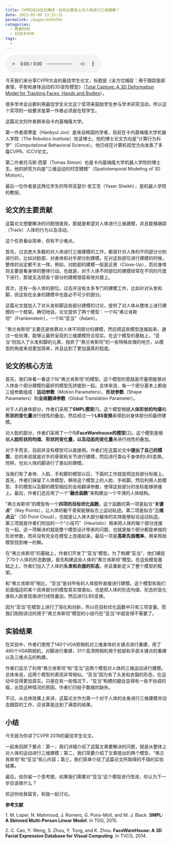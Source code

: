 ```yaml
---
title: CVPR2018论文精读：如何从整体上对人体进行三维建模？
date: 2022-03-09 13:31:15
permalink: /pages/ed3e59/
categories:
  - 极客时间
  - AI技术内参
tags:
  - 
---
```

<audio title="023.CVPR2018论文精读：如何从整体上对人体进行三维建模？" src="https://static001.geekbang.org/resource/audio/81/f4/8183ffd2d1c3e1c4a1c07bef6b80e0f4.mp3" controls="controls"></audio> 
<p>今天我们来分享CVPR大会的最佳学生论文，标题是《全方位捕捉：用于跟踪面部表情，手势和身体运动的3D变形模型》（<a href="http://www.cs.cmu.edu/~hanbyulj/totalbody/totalcapture.pdf">Total Capture: A 3D Deformation Model for Tracking Faces, Hands and Bodies</a>）。</p><p>很多学术会议都利用最佳学生论文这个奖项来鼓励学生参与学术研究活动，所以这个奖项的一般要求是第一作者必须是在校学生。</p><p>这篇论文的作者群来自卡内基梅隆大学。</p><p>第一作者周寒星（Hanbyul Joo）是来自韩国的学者，目前在卡内基梅隆大学机器人学院（The Robotics Institute）攻读博士。他的博士论文方向是“计算行为科学”（Computational Behavioral Science）。他已经在计算机视觉方向发表了多篇CVPR、ICCV论文。</p><p>第二作者托马斯·西蒙（Tomas Simon）也是卡内基梅隆大学机器人学院的博士生。他的研究方向是“三维运动的时空建模”（Spatiotemporal Modeling of 3D Motion）。</p><p>最后一位作者是这两位学生的导师亚瑟尔·舍艾克（Yaser Sheikh），是机器人学院的教授。</p><h2>论文的主要贡献</h2><p>这篇论文想要解决的问题很直观，那就是希望对人体进行三维建模，并且能够跟踪（Track）人体的行为以及活动。</p><!-- [[[read_end]]] --><p>这个任务看似简单，但有不少难点。</p><p>首先，过去绝大多数的对人体进行三维建模的工作，都是针对人体的不同部分分别进行的，比如对脸部、对身体和对手部分别建模。在对这些部位进行建模的时候，整体的设定都不太一样。例如，对脸部的建模一般是近景（Close-Up），而对身体则主要是看身体的整体行动。也就是，对于人体不同部位的建模经常在不同的尺度下进行，那就无法把各个部分的建模很容易地对接上。</p><p>其次，还有一些人体的部位，过去并没有太多专门的建模工作，比如针对头发和脚，但这些在全身的建模中也是必不可少的部分。</p><p>这篇论文就加入了对头发和脚这些部分建模的讨论，提供了对人体从整体上进行建模的一个框架。确切地说，论文提供了两个模型：一个叫“弗兰肯斯坦”（Frankenstein），一个叫“亚当”（Adam）。</p><p>“弗兰肯斯坦”主要还是依靠对人体不同部分的建模，然后把这些模型连接起来，通过一些处理，能够让最终呈现的三维建模符合现实。在这个模型的基础上，“亚当”则加入了头发和脚的元素，抛弃了“弗兰肯斯坦”的一些特殊处理的地方，从模型的角度来说更加简单，并且达到了更加逼真的程度。</p><h2>论文的核心方法</h2><p>首先，我们来看一看这个叫“弗兰肯斯坦”的模型。这个模型的思路是尽量把能够对人体各个部分建模的最好的模型先拼接到一起。总体来说，每一个部分基本上都由三组参数组成：<strong>运动参数</strong>（Motion Parameters）、<strong>形状参数</strong>（Shape Parameters）和<strong>全局翻译参数</strong>（Global Translation Parameter）。</p><p>对于人的身体部分，作者们采用了<strong>SMPL模型</strong>[1]。这个模型根据<strong>人体形状的均值</strong>和<strong>形状的变化量</strong>进行线性的叠加，然后经过一个<strong>LBS变换</strong>来得到对身体部分的最终建模。</p><p>对人脸的部分，作者们采用了一个叫<strong>FaceWarehouse的模型</strong>[2]。这个模型是根据<strong>人脸形状的均值</strong>、<strong>形状的变化量，<strong>以及</strong>动态的变化量</strong>来进行线性的叠加。</p><p>对于手而言，目前并没有模型可以直接用。作者们在这篇论文中<strong>提出了自己的模型</strong>，总的来说就是对手的骨架和关节进行建模，然后进行类似于身体的LBS变换。同样，也对人体的脚进行了类似的建模。</p><p>当我们有了身体、人脸、手和脚的模型以后，下面的工作就是把这些部分衔接上。首先，作者们保留了人体模型，移除这个模型上的人脸、手和脚。然后利用人脸模型、手的模型以及脚的模型相应的全局翻译参数，使得这些部分的坐标能够拼接上。最后，作者们还应用了一个“<strong>融合函数</strong>”来构建出一个平滑的人体结构。</p><p>“弗兰肯斯坦”的模型有一个<strong>四项的目标优化函数</strong>。这个函数的第一项是拟合“<strong>关键点</strong>”（Key Points），让人体的躯干骨架能够拟合上运动轨迹。第二项是拟合“<strong>三维点云</strong>”（3D Point Cloud），也就是让人体大部分躯体的实体能够拟合运动轨迹。第三项就是作者们附加的一个“小技巧”（Heuristic）用来把人体的每个部分连接在一起。这一项解决的就是整个模型设计带来的问题，也就是每个部分都是单独的形状参数，而并没有完全在模型上连接起来。最后一项是<strong>高斯先验概率</strong>，用来帮助模型找到唯一的解。</p><p>在“弗兰肯斯坦”的基础上，作者们开发了“亚当”模型。为了构建“亚当”，他们捕捉了70个人体的形态数据，首先构建这些人体的“弗兰肯斯坦”模型。在这些模型基础之上，作者们加入了人体的<strong>头发和衣服的形态</strong>，并且重新定义了整个模型的框架。</p><p>和“弗兰肯斯坦”相比，“亚当”是对所有的人体部件直接进行建模。这个模型和我们前面描述的某个具体部分的模型其实很类似，也是把人体的形态均值、形态的变化值和人脸表现值进行线性叠加，然后进行LBS变换。</p><p>因为“亚当”在模型上进行了简化和创新，所以在目标优化函数中只有三项变量。而我们刚刚讲过的用于“弗兰肯斯坦”模型的小技巧在“亚当”中就变得不需要了。</p><h2>实验结果</h2><p>在实验中，作者们使用了140个VGA照相机对三维身体的关键点进行重建，用了480个VGA照相机，对脚进行重建，31个高清照相机用于脸部和手部关键点的重建以及三维点云的构建。</p><p>作者们显示了利用“弗兰肯斯坦”和“亚当”这两个模型对人体的三维运动进行建模。总体来说，这两个模型的表现非常相似。“亚当”因为有了头发和衣服的形态，在运动中显得更加真实。只是在有一些情况下，“亚当”构建的腿会显得有一些不协调的瘦，出现这种情况的原因，作者们归结于数据的缺失。</p><p>不过，从总体效果上来讲，这篇论文作为第一个对于人体的全身进行三维建模并动态跟踪的工作，应该算是达到了满意的结果。</p><h2>小结</h2><p>今天我为你讲了CVPR 2018的最佳学生论文。</p><p>一起来回顾下要点：第一，我们详细介绍了这篇文章要解决的问题，就是从整体上对人体的运动进行三维建模；第二，我们简要介绍了文章提出的两个模型，“弗兰肯斯坦”和“亚当”核心内容；第三，我们简单介绍了这篇论文所取得的不错的实验结果。</p><p>最后，给你留一个思考题，如果我们需要对“亚当”这个模型进行改进，你认为下一步应该做什么？</p><p>欢迎你给我留言，和我一起讨论。</p><p><strong><span class="reference">参考文献</span></strong></p><p><span class="reference">1.  M. Loper, N. Mahmood, J. Romero, G. Pons-Moll, and M. J. Black. <strong>SMPL: A Skinned Multi-Person Linear Model</strong>. In TOG, 2015.</span></p><p><span class="reference">2.  C. Cao, Y. Weng, S. Zhou, Y. Tong, and K. Zhou. <strong>FaceWareHouse: A 3D Facial Expression Database for Visual Computing</strong>. In TVCG, 2014.</span></p><p></p>
